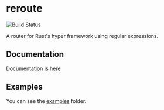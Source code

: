 # reroute
[![Build Status](https://travis-ci.org/gsquire/reroute.svg?branch=master)](https://travis-ci.org/gsquire/reroute)

A router for Rust's hyper framework using regular expressions.

## Documentation
Documentation is [here](https://docs.rs/reroute)

## Examples
You can see the [examples](https://github.com/gsquire/reroute/tree/master/examples) folder.
